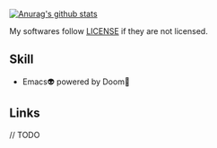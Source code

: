 [![Anurag's github stats](https://github-readme-stats.vercel.app/api?username=diohabara)](https://github.com/anuraghazra/github-readme-stats)

My softwares follow [LICENSE](https://github.com/diohabara/diohabara/blob/master/LICENSE) if they are not licensed.

## Skill

- Emacs:alien: powered by Doom:japanese_goblin:

## Links

// TODO
